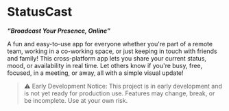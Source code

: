 # StatusCast

**_“Broadcast Your Presence, Online”_**

A fun and easy-to-use app for everyone whether you're part of a remote team, working in a co-working space, or just keeping in touch with friends and family! This cross-platform app lets you share your current status, mood, or availability in real time. Let others know if you're busy, free, focused, in a meeting, or away, all with a simple visual update!

> ⚠️ Early Development Notice: This project is in early development and is not yet ready for production use. Features may change, break, or be incomplete. Use at your own risk.

